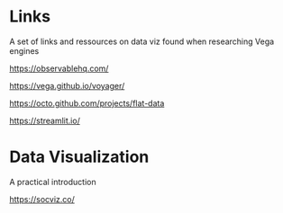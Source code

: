 
# Links

A set of links and ressources on data viz found when researching Vega engines

https://observablehq.com/

https://vega.github.io/voyager/

https://octo.github.com/projects/flat-data


https://streamlit.io/


# Data Visualization
A practical introduction

https://socviz.co/
